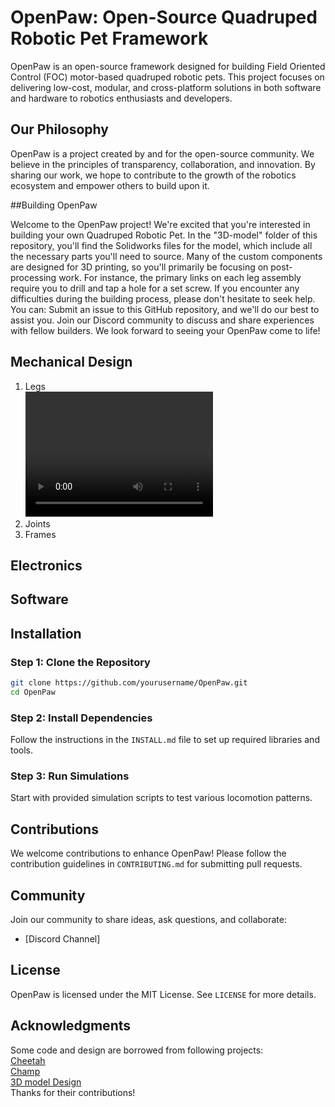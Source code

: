 # OpenPaw: Open-Source Quadruped Robotic Pet Framework

OpenPaw is an open-source framework designed for building Field Oriented Control (FOC) motor-based quadruped robotic pets. This project focuses on delivering low-cost, modular, and cross-platform solutions in both software and hardware to robotics enthusiasts and developers.

## Our Philosophy

OpenPaw is a project created by and for the open-source community. We believe in the principles of transparency, collaboration, and innovation. By sharing our work, we hope to contribute to the growth of the robotics ecosystem and empower others to build upon it.

##Building OpenPaw

Welcome to the OpenPaw project! We're excited that you're interested in building your own Quadruped Robotic Pet. In the "3D-model" folder of this repository, you'll find the Solidworks files for the model, which include all the necessary parts you'll need to source. Many of the custom components are designed for 3D printing, so you'll primarily be focusing on post-processing work. For instance, the primary links on each leg assembly require you to drill and tap a hole for a set screw.
If you encounter any difficulties during the building process, please don't hesitate to seek help. You can:
Submit an issue to this GitHub repository, and we'll do our best to assist you.
Join our Discord community to discuss and share experiences with fellow builders.
We look forward to seeing your OpenPaw come to life!

## Mechanical Design

1. Legs  
<video width="300" height="200" autoplay="true" src="https://github.com/user-attachments/assets/09ed635e-a110-44cf-8ea0-6f8704089772"></video>
2. Joints  
3. Frames  

## Electronics

## Software

## Installation

### Step 1: Clone the Repository
```bash
git clone https://github.com/yourusername/OpenPaw.git
cd OpenPaw
```

### Step 2: Install Dependencies
Follow the instructions in the `INSTALL.md` file to set up required libraries and tools.

### Step 3: Run Simulations
Start with provided simulation scripts to test various locomotion patterns.

## Contributions
We welcome contributions to enhance OpenPaw! Please follow the contribution guidelines in `CONTRIBUTING.md` for submitting pull requests.

## Community
Join our community to share ideas, ask questions, and collaborate:  
- [Discord Channel]

## License
OpenPaw is licensed under the MIT License. See `LICENSE` for more details.

## Acknowledgments
Some code and design are borrowed from following projects:  
[Cheetah](https://github.com/mit-biomimetics/Cheetah-Software)  
[Champ](https://github.com/chvmp/champ)  
[3D model Design](https://oshwhub.com/gulu666/detector-disaster-scene-3d-reconstruction-robot-dog)  
Thanks for their contributions!





